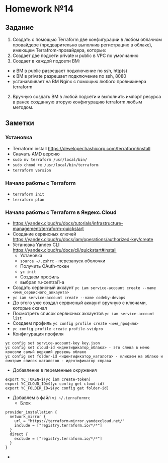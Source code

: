 # Homework №14

## Задание

1. Создать с помощью Terraform две конфигурации в любом облачном провайдере (предварительно
выполнив регистрацию в облаке), имеющем Terrafrom-провайдера, которые:
1. Создает две подсети private и public в VPC по умолчанию
2. Создает в каждой подсети ВМ:
- к ВМ в public разрешает подключение по ssh, http(s)
- к ВМ в private разрешает подключение по ssh, 8080
- устанавливает на ВМ Nginx с помощью любого провижинера terraform
2. Вручную создать ВМ в любой подсети и выполнить импорт ресурса в ранее созданную вторую
конфигурацию terraform любым методом.

## Заметки

### Установка

- Terraform install https://developer.hashicorp.com/terraform/install
- Скачать AMD версию
- `sudo mv terraform /usr/local/bin/`
- `sudo chmod +x /usr/local/bin/terraform`
- `terraform version`

### Начало работы с Terraform

- `terraform init`
- `terraform plan`

### Начало работы с Terraform в Яндекс.Cloud

- https://yandex.cloud/ru/docs/tutorials/infrastructure-management/terraform-quickstart
- Создание сервисных ключей https://yandex.cloud/ru/docs/iam/operations/authorized-key/create
- Установка Yandex CLI https://yandex.cloud/ru/docs/cli/quickstart#install
  - Установка
  - `source ~/.zshrc` - перезапуск оболочки
  - Получить OAuth-токен
  - `yc init`
  - Создаем профиль
  - выбрал ru-central1-a
- Создать сервисный аккаунт `yc iam service-account create --name <имя_сервисного_аккаунта>`
- `yc iam service-account create --name codeby-devops`
- До этого уже создал сервисный аккаунт вручную с ключами, которые скачал
- Посмотреть список сервисных аккаунтов `yc iam service-account list`
- Создаем профиль `yc config profile create <имя_профиля>`
- `yc config profile create profile-svidpro`
- Конфигурация профиля
```shell
yc config set service-account-key key.json
yc config set cloud-id <идентификатор_облака> - это слева в меню консоли самый верхний уровень облако
yc config set folder-id <идентификатор_каталога> - кликаем на облако и смотрим список каталогов - идентификатор справа
```
- Добавление в переменные окружения
```shell
export YC_TOKEN=$(yc iam create-token)
export YC_CLOUD_ID=$(yc config get cloud-id)
export YC_FOLDER_ID=$(yc config get folder-id)
```
- Добавлем в файл `vi ~/.terraformrc`
  - Блок
```shell
provider_installation {
  network_mirror {
    url = "https://terraform-mirror.yandexcloud.net/"
    include = ["registry.terraform.io/*/*"]
  }
  direct {
    exclude = ["registry.terraform.io/*/*"]
  }
}
```
- 